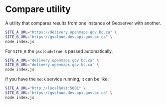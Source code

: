 # Compare utility

A utility that compares results from one instance of Geoserver with another.

```sh
SITE_A_URL="https://delivery.openmaps.gov.bc.ca" \
SITE_B_URL="https://gscloud.dev.api.gov.bc.ca" \
node index.js
```

For `SITE_B` the `gscloud=true` is passed automatically.

```sh
SITE_A_URL="delivery.openmaps.gov.bc.ca" \
SITE_B_URL="delivery.openmaps.gov.bc.ca" \
node index.js
```

If you have the `mock` service running, it can be like:

```sh
SITE_A_URL="http://localhost:5001" \
SITE_B_URL="https://gscloud.dev.api.gov.bc.ca" \
node index.js
```
